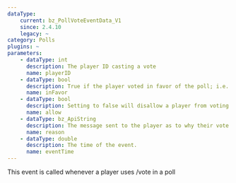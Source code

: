 ```yaml
---
dataType:
    current: bz_PollVoteEventData_V1
    since: 2.4.10
    legacy: ~
category: Polls
plugins: ~
parameters:
    - dataType: int
      description: The player ID casting a vote
      name: playerID
    - dataType: bool
      description: True if the player voted in favor of the poll; i.e. /vote yes
      name: inFavor
    - dataType: bool
      description: Setting to false will disallow a player from voting
      name: allow
    - dataType: bz_ApiString
      description: The message sent to the player as to why their vote wasn't cast
      name: reason
    - dataType: double
      description: The time of the event.
      name: eventTime
---
```


This event is called whenever a player uses /vote in a poll

